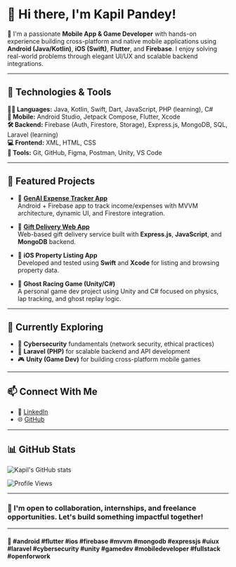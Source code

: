 # 👋 Hi there, I'm Kapil Pandey!

🚀 I'm a passionate **Mobile App & Game Developer** with hands-on experience building cross-platform and native mobile applications using **Android (Java/Kotlin)**, **iOS (Swift)**, **Flutter**, and **Firebase**. I enjoy solving real-world problems through elegant UI/UX and scalable backend integrations.

---

## 🔧 Technologies & Tools

**👨‍💻 Languages:** Java, Kotlin, Swift, Dart, JavaScript, PHP (learning), C#  
**📱 Mobile:** Android Studio, Jetpack Compose, Flutter, Xcode  
**🛠 Backend:** Firebase (Auth, Firestore, Storage), Express.js, MongoDB, SQL, Laravel (learning)  
**💻 Frontend:** XML, HTML, CSS  
**🎨 Tools:** Git, GitHub, Figma, Postman, Unity, VS Code  

---

## 📂 Featured Projects

- 🔹 [**GenAI Expense Tracker App**](https://github.com/KapilPandey94/genai-expense-tracker)  
  Android + Firebase app to track income/expenses with MVVM architecture, dynamic UI, and Firestore integration.

- 🔹 [**Gift Delivery Web App**](https://github.com/KapilPandey94/gift-delivery-server)  
  Web-based gift delivery service built with **Express.js**, **JavaScript**, and **MongoDB** backend.

- 🔹 **iOS Property Listing App**  
  Developed and tested using **Swift** and **Xcode** for listing and browsing property data.

- 🔹 **Ghost Racing Game (Unity/C#)**  
  A personal game dev project using Unity and C# focused on physics, lap tracking, and ghost replay logic.

---

## 🌱 Currently Exploring

- 🔐 **Cybersecurity** fundamentals (network security, ethical practices)  
- 🧩 **Laravel (PHP)** for scalable backend and API development  
- 🎮 **Unity (Game Dev)** for building cross-platform mobile games

---

## 📫 Connect With Me

- 💼 [LinkedIn](https://www.linkedin.com/in/kapil-pandey-568353318/)
- 🌐 [GitHub](https://github.com/KapilPandey94)

---

## 📊 GitHub Stats

![Kapil's GitHub stats](https://github-readme-stats.vercel.app/api?username=KapilPandey94&show_icons=true&theme=radical)

![Profile Views](https://komarev.com/ghpvc/?username=KapilPandey94&label=Profile%20Views&color=0e75b6&style=flat)

---

### 💬 I'm open to collaboration, internships, and freelance opportunities. Let's build something impactful together!

---

#### 🔖 #android #flutter #ios #firebase #mvvm #mongodb #expressjs #uiux #laravel #cybersecurity #unity #gamedev #mobiledeveloper #fullstack #openforwork
